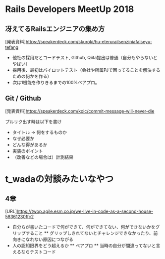 # Rails Developers MeetUp 2018

## 冴えてるRailsエンジニアの集め方
[発表資料]https://speakerdeck.com/skuroki/hu-eterurailsenziniafalseyu-tefang

* 他社の採用だとコードテスト, Github, Qiita提出は普通（自分もやらないとやばい）
* 採用後、最初はパイロットテスト（会社や所属PJで困ってることを解決するための何かを作る）
* 次は1機能を作りきるまでの100%ペアプロ。

## Git / Github
[発表資料]https://speakerdeck.com/koic/commit-message-will-never-die

プルリク出す時は以下を書け

* タイトル → 何をするものか
* なぜ必要か
* どんな得があるか
* 実装のポイント
* （改善などの場合は）計測結果

# t_wadaの対談みたいなやつ

## 4章
[URL]https://twop.agile.esm.co.jp/we-live-in-code-as-a-second-house-58361230ffc2

* 自分らが書いたコードで何ができて、何ができてない、何ができないかをグリップすること
** グリップしきれてないとチャレンジできなかったり、前向きになれない原因につながる
* 人の認知限界をどう超えるか
** ペアプロ
** 当時の自分が間違ってないと言えるならテストコード
